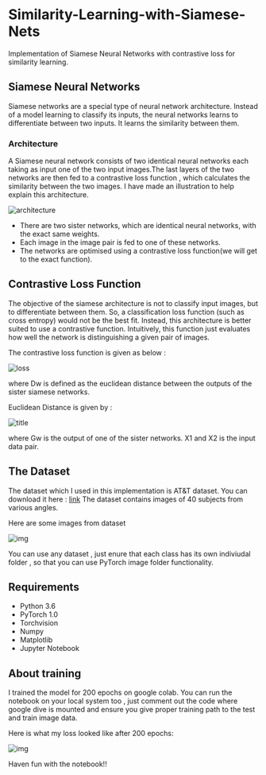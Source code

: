 # Similarity-Learning-with-Siamese-Nets
Implementation of Siamese Neural Networks with contrastive loss for similarity learning.

## Siamese Neural Networks

Siamese networks are a special type of neural network architecture. Instead of a model learning to classify its inputs, the neural networks learns to differentiate between two inputs. It learns the similarity between them.

### Architecture

A Siamese neural network consists of two identical neural networks each taking as input one of the two input images.The last layers of the two networks are then fed to a contrastive loss function , which calculates the similarity between the two images. I have made an illustration to help explain this architecture.

![architecture](https://cdn-images-1.medium.com/max/750/1*XzVUiq-3lYFtZEW3XfmKqg.jpeg)

* There are two sister networks, which are identical neural networks, with the exact same weights.
* Each image in the image pair is fed to one of these networks.
* The networks are optimised using a contrastive loss function(we will get to the exact function).

## Contrastive Loss Function

The objective of the siamese architecture is not to classify input images, but to differentiate between them. So, a classification loss function (such as cross entropy) would not be the best fit. Instead, this architecture is better suited to use a contrastive function.
Intuitively, this function just evaluates how well the network is distinguishing a given pair of images.

The contrastive loss function is given as below : 

![loss](https://cdn-images-1.medium.com/max/1000/1*tzGB6D97tHWR_-NJ8FKknw.jpeg)

where Dw is defined as the euclidean distance between the outputs of the sister siamese networks.

Euclidean Distance is given by :

![title](https://cdn-images-1.medium.com/max/1000/1*6JCpYpYVJnpgYwupVIHSpg.jpeg)

where Gw is the output of one of the sister networks. X1 and X2 is the input data pair.

## The Dataset

The dataset which I used in this implementation is AT&T dataset. You can download it here : [link](http://www.cl.cam.ac.uk/Research/DTG/attarchive:pub/data/att_faces.zip)
The dataset contains images of 40 subjects from various angles.

Here are some images from dataset

![img](https://cdn-images-1.medium.com/max/750/1*31e_wjr4HgKN80xFF4QIBg.png)

You can use any dataset , just enure that each class has its own indiviudal folder , so that you can use PyTorch image folder functionality.

## Requirements

* Python 3.6
* PyTorch 1.0
* Torchvision
* Numpy
* Matplotlib
* Jupyter Notebook

## About training 

I trained the model for 200 epochs on google colab. You can run the notebook on your local system too , just comment out the code where google dive is mounted and ensure you give proper training path to the test and train image data.

Here is what my loss looked like after 200 epochs:

![img](https://github.com/Atharva-Phatak/Similarity-Learning-with-Siamese-Nets/blob/master/loss_plot.png)

Haven fun with the notebook!! 
